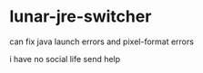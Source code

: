 # lunar-jre-switcher
can fix java launch errors and pixel-format errors






i have no social life send help
